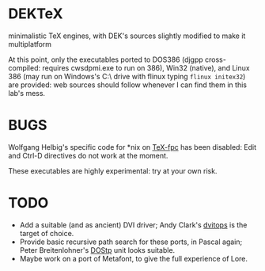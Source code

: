 # DEKTeX
minimalistic TeX engines, with DEK's sources slightly modified to make it multiplatform

At this point, only the executables ported to DOS386 (djgpp cross-compiled: requires cwsdpmi.exe to run on 386), Win32 (native), and Linux 386 (may run on Windows's C:\ drive with flinux typing `flinux initex32`) are provided: web sources should follow whenever I can find them in this lab's mess.

# BUGS

Wolfgang Helbig's specific code for *nix on [TeX-fpc](https://www.ctan.org/pkg/tex-fpc) has been disabled: Edit and Ctrl-D directives do not work at the moment.

These executables are highly experimental: try at your own risk.

# TODO

* Add a suitable (and as ancient) DVI driver; Andy Clark's [dvitops](https://www.ctan.org/pkg/dvitops) is the target of choice.
* Provide basic recursive path search for these ports, in Pascal again; Peter Breitenlohner's [DOStp](https://www.ctan.org/tex-archive/systems/msdos/dostp22) unit looks suitable.
* Maybe work on a port of Metafont, to give the full experience of Lore.
